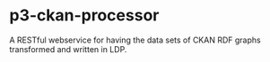 # p3-ckan-processor
 A RESTful webservice for having the data sets of CKAN RDF graphs transformed and written in LDP.
